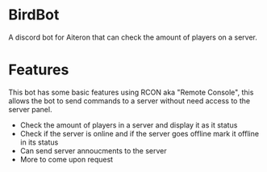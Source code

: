 # BirdBot
A discord bot for Aiteron that can check the amount of players on a server.

# Features
This bot has some basic features using RCON aka "Remote Console", this allows the bot to send commands to a server without need access to the server panel.
- Check the amount of players in a server and display it as it status
- Check if the server is online and if the server goes offline mark it offline in its status
- Can send server annoucments to the server
- More to come upon request
